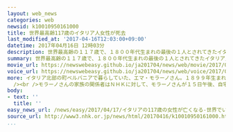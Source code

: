 ```yaml
---
layout: web_news
categories: web
newsid: k10010950161000
title: 世界最高齢117歳のイタリア人女性が死去
last_modified_at: '2017-04-16T12:03:00+09:00'
datetime: 2017年04月16日 12時03分
description: 世界最高齢の１１７歳で、１８００年代生まれの最後の１人とされてきたイタリア人女性のエマ・モラーノさんが１５日、亡くなりました。
summary: 世界最高齢の１１７歳で、１８００年代生まれの最後の１人とされてきたイタリア人女性のエマ・モラーノさんが１５日、亡くなりました。
movie_url: https://newswebeasy.github.io/ja201704/news/web/movie/2017/04/17/k10010950161000.mp4
voice_url: https://newswebeasy.github.io/ja201704/news/web/voice/2017/04/17/k10010950161000.mp3
more: イタリア北部の町ベルバニアで暮らしていた、エマ・モラーノさん。１８９９年生まれで、７５歳になるまで繊維業の仕事をしていました。<br /><br />地元のメディアによりますと、若い頃は幼い息子を亡くしたり夫に暴力を振るわれたりと、不遇な時代もあったということですが、明るい性格でいつも周囲を和ませてきたといいます。また、医師の勧めで、幼少の頃から毎日３個の卵を欠かさず食べるなど、規則正しい食生活を送ったてきたことが、大きな病気もせず長生きをした秘けつともされていました。晩年のモラーノさんを介護していた看護師は「彼女が全く、物忘れをしないことが、何より印象に残っている」と話していました。<br
  /><br />モラーノさんの家族の関係者はＮＨＫに対して、モラーノさんが１５日午後、自宅で静かに息を引き取ったと話しています。モラーノさんは世界最高齢だったうえ、１８００年代の生まれの最後の１人とされていましたが、このあと、世界最高齢は、１９００年生まれのジャマイカ人の女性になると伝えられています。
body:
- text: ''
  title: ''
easy_news_url: /news/easy/2017/04/17/イタリアの117歳の女性が亡くなる-世界でいちばん長生き/
source_url: http://www3.nhk.or.jp/news/html/20170416/k10010950161000.html
...
```

